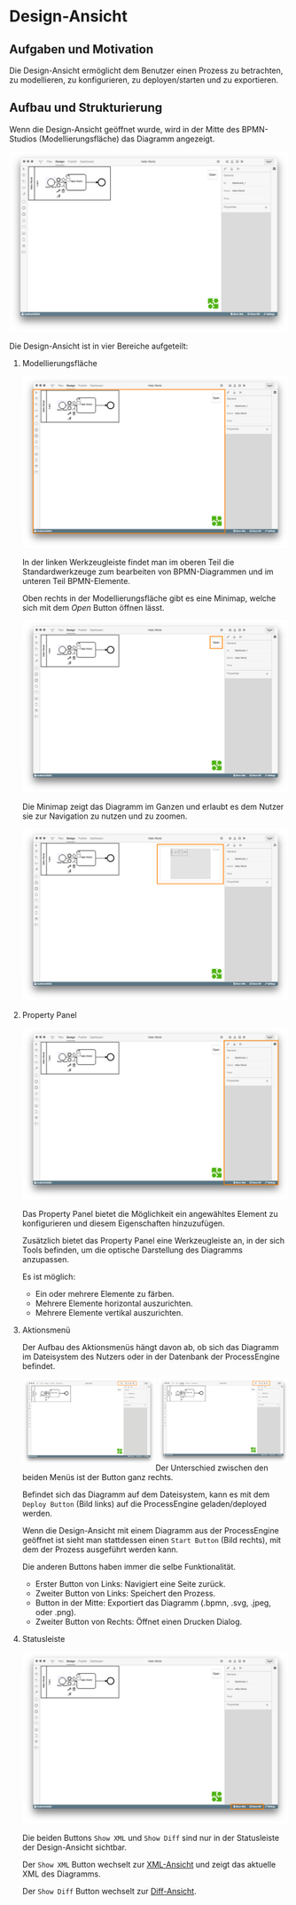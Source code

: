 # Design-Ansicht

## Aufgaben und Motivation

Die Design-Ansicht ermöglicht dem Benutzer einen Prozess zu betrachten,
zu modellieren, zu konfigurieren, zu deployen/starten und zu exportieren.

## Aufbau und Strukturierung

Wenn die Design-Ansicht geöffnet wurde, wird in der Mitte des BPMN-Studios
(Modellierungsfläche) das Diagramm angezeigt.

![Design-Ansicht](design-view.png)

Die Design-Ansicht ist in vier Bereiche aufgeteilt:

1. Modellierungsfläche

   ![Modellierungsfläche](design-view-modeler.png)

   In der linken Werkzeugleiste findet man im oberen Teil die Standardwerkzeuge
   zum bearbeiten von BPMN-Diagrammen und im unteren Teil BPMN-Elemente.

   Oben rechts in der Modellierungsfläche gibt es eine Minimap, welche sich
   mit dem _Open_ Button öffnen lässt.

   ![Minimap geschlossen](design-view-minimap-closed.png)

   Die Minimap zeigt das Diagramm im Ganzen und erlaubt es dem Nutzer sie zur
   Navigation zu nutzen und zu zoomen.

   ![Minimap geöffnet](design-view-minimap-opened.png)

2. Property Panel

   ![Property Panel](design-view-propertypanel.png)

   Das Property Panel bietet die Möglichkeit ein angewähltes Element
   zu konfigurieren und diesem Eigenschaften hinzuzufügen.

   Zusätzlich bietet das Property Panel eine Werkzeugleiste an, in der sich
   Tools befinden, um die optische Darstellung des Diagramms anzupassen.

   Es ist möglich:

   - Ein oder mehrere Elemente zu färben.
   - Mehrere Elemente horizontal auszurichten.
   - Mehrere Elemente vertikal auszurichten.

3. Aktionsmenü

   Der Aufbau des Aktionsmenüs hängt davon ab, ob sich das Diagramm im
   Dateisystem des Nutzers oder in der Datenbank der ProcessEngine befindet.

   <img style="float: left; width: 50%;" width="200" src="design-view-menu-filesystem.png">

   <img style="float: right; width: 49%;" width="200" src="design-view-menu-processengine.png">

   Der Unterschied zwischen den beiden Menüs ist der Button ganz rechts.

   Befindet sich das Diagramm auf dem Dateisystem, kann es mit dem `Deploy Button`
   (Bild links) auf die ProcessEngine geladen/deployed werden.

   Wenn die Design-Ansicht mit einem Diagramm aus der ProcessEngine geöffnet ist
   sieht man stattdessen einen `Start Button` (Bild rechts), mit dem der
   Prozess ausgeführt werden kann.

   Die anderen Buttons haben immer die selbe Funktionalität.

   - Erster Button von Links: Navigiert eine Seite zurück.
   - Zweiter Button von Links: Speichert den Prozess.
   - Button in der Mitte: Exportiert das Diagramm (.bpmn, .svg, .jpeg, oder .png).
   - Zweiter Button von Rechts: Öffnet einen Drucken Dialog.

4. Statusleiste

   ![Statusleiste](design-view-xml-diff.png)

   Die beiden Buttons `Show XML` und `Show Diff` sind nur in der Statusleiste
   der Design-Ansicht sichtbar.

   Der `Show XML` Button wechselt zur [XML-Ansicht](../xml-view/xml-view.md) 
   und zeigt das aktuelle XML des Diagramms.

   Der `Show Diff` Button wechselt zur [Diff-Ansicht](../diff-view/diff-view.md).
